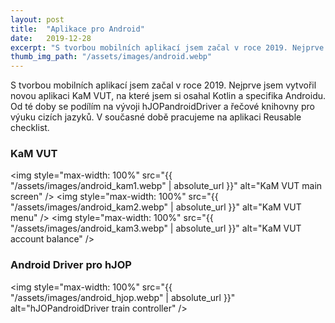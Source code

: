 ```yaml
---
layout: post
title:  "Aplikace pro Android"
date:   2019-12-28
excerpt: "S tvorbou mobilních aplikací jsem začal v roce 2019. Nejprve jsem vytvořil novou aplikaci KaM VUT, na které jsem si osahal Kotlin a specifika Androidu. Od té doby se podílím na vývoji hJOPandroidDriver a řečové knihovny pro výuku cizích jazyků. V současné době pracujeme na aplikaci Reusable checklist."
thumb_img_path: "/assets/images/android.webp"
---
```


S tvorbou mobilních aplikací jsem začal v roce 2019. Nejprve jsem vytvořil novou aplikaci KaM VUT, na které jsem si osahal Kotlin a specifika Androidu. Od té doby se podílím na vývoji hJOPandroidDriver a řečové knihovny pro výuku cizích jazyků. V současné době pracujeme na aplikaci Reusable checklist.

### KaM VUT
<img style="max-width: 100%" src="{{ "/assets/images/android_kam1.webp" | absolute_url }}" alt="KaM VUT main screen" />
<img style="max-width: 100%" src="{{ "/assets/images/android_kam2.webp" | absolute_url }}" alt="KaM VUT menu" />
<img style="max-width: 100%" src="{{ "/assets/images/android_kam3.webp" | absolute_url }}" alt="KaM VUT account balance" />

### Android Driver pro hJOP
<img style="max-width: 100%" src="{{ "/assets/images/android_hjop.webp" | absolute_url }}" alt="hJOPandroidDriver train controller" />

